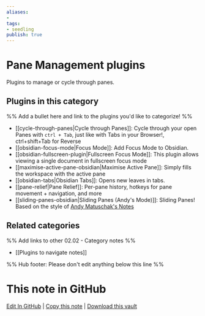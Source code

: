 ```yaml
---
aliases:
- 
tags: 
- seedling 
publish: true
---
```



# Pane Management plugins

Plugins to manage or cycle through panes.

## Plugins in this category

%% Add a bullet here and link to the plugins you'd like to categorize! %%

- [[cycle-through-panes|Cycle through Panes]]: Cycle through your open Panes with `ctrl + Tab`, just like with Tabs in your Browser!, ctrl+shift+Tab for Reverse
- [[obsidian-focus-mode|Focus Mode]]: Add Focus Mode to Obsidian.
- [[obsidian-fullscreen-plugin|Fullscreen Focus Mode]]: This plugin allows viewing a single document in fullscreen focus mode
- [[maximise-active-pane-obsidian|Maximise Active Pane]]: Simply fills the workspace with the active pane
- [[obsidian-tabs|Obsidian Tabs]]: Opens new leaves in tabs.
- [[pane-relief|Pane Relief]]: Per-pane history, hotkeys for pane movement + navigation, and more
- [[sliding-panes-obsidian|Sliding Panes (Andy's Mode)]]: Sliding Panes! Based on the style of [Andy Matuschak's Notes](https://notes.andymatuschak.org/)

## Related categories

%% Add links to other 02.02 - Category notes %%

- [[Plugins to navigate notes]]

%% Hub footer: Please don't edit anything below this line %%

# This note in GitHub

<span class="git-footer">[Edit In GitHub](https://github.dev/obsidian-community/obsidian-hub/blob/main/02%20-%20Community%20Expansions/02.01%20Plugins%20by%20Category/Pane%20Management%20plugins.md "git-hub-edit-note") | [Copy this note](https://raw.githubusercontent.com/obsidian-community/obsidian-hub/main/02%20-%20Community%20Expansions/02.01%20Plugins%20by%20Category/Pane%20Management%20plugins.md "git-hub-copy-note") | [Download this vault](https://github.com/obsidian-community/obsidian-hub/archive/refs/heads/main.zip "git-hub-download-vault") </span>

